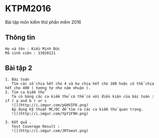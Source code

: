 ﻿# KTPM2016
Bài tập môn kiểm thử phần mềm 2016

## Thông tin
```
Họ và tên : Kiều Minh Đức 
Mã sinh viên : 13020121
```
## Bài tập 2
```
1. Bài toán
   Tìm các số chia hết cho 4 và ko chia hết cho 100 hoặc có thể chia hết cho 400 ( tương tự như năm nhuận ).
2. Tìm ca kiểm thử
   Ta có bảng các ca kiểm thử có thể có với điều kiện của bài toán : if ( a and b ) or c 
   ![](http://i.imgur.com/pGHVIFK.png)
   Áp dụng kỹ thuật MC/DC để tìm ra các ca kiểm thử quan trọng.
   ![](http://i.imgur.com/YpY1F9H.png)	

3. Kết quả .
   Test Coverage Result :
   ![](http://i.imgur.com/JRToeot.png)
```
